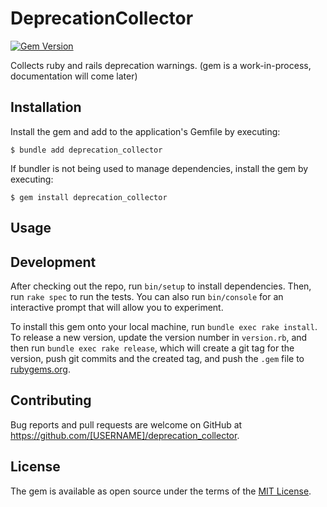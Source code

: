 # DeprecationCollector
[![Gem Version](https://badge.fury.io/rb/deprecation_collector.svg)](https://badge.fury.io/rb/deprecation_collector)

Collects ruby and rails deprecation warnings.
(gem is a work-in-process, documentation will come later)

## Installation

Install the gem and add to the application's Gemfile by executing:

    $ bundle add deprecation_collector

If bundler is not being used to manage dependencies, install the gem by executing:

    $ gem install deprecation_collector

## Usage



## Development

After checking out the repo, run `bin/setup` to install dependencies. Then, run `rake spec` to run the tests. You can also run `bin/console` for an interactive prompt that will allow you to experiment.

To install this gem onto your local machine, run `bundle exec rake install`. To release a new version, update the version number in `version.rb`, and then run `bundle exec rake release`, which will create a git tag for the version, push git commits and the created tag, and push the `.gem` file to [rubygems.org](https://rubygems.org).

## Contributing

Bug reports and pull requests are welcome on GitHub at https://github.com/[USERNAME]/deprecation_collector.

## License

The gem is available as open source under the terms of the [MIT License](https://opensource.org/licenses/MIT).
